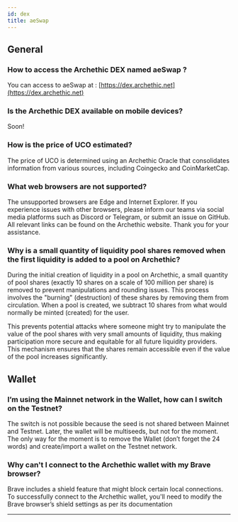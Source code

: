 ```yaml
---
id: dex
title: aeSwap
---
```


## General 

### How to access the Archethic DEX named aeSwap ?
You can access to aeSwap at : [https://dex.archethic.net](https://dex.archethic.net)

### Is the Archethic DEX available on mobile devices?
Soon!

### How is the price of UCO estimated?
The price of UCO is determined using an Archethic Oracle that consolidates information from various sources, including Coingecko and CoinMarketCap.

### What web browsers are not supported?
The unsupported browsers are Edge and Internet Explorer. 
If you experience issues with other browsers, please inform our teams via social media platforms such as Discord or Telegram, or submit an issue on GitHub. 
All relevant links can be found on the Archethic website. 
Thank you for your assistance.

### Why is a small quantity of liquidity pool shares removed when the first liquidity is added to a pool on Archethic?
During the initial creation of liquidity in a pool on Archethic, a small quantity of pool shares (exactly 10 shares on a scale of 100 million per share) is removed to prevent manipulations and rounding issues. This process involves the "burning" (destruction) of these shares by removing them from circulation. When a pool is created, we subtract 10 shares from what would normally be minted (created) for the user. 

This prevents potential attacks where someone might try to manipulate the value of the pool shares with very small amounts of liquidity, thus making participation more secure and equitable for all future liquidity providers. This mechanism ensures that the shares remain accessible even if the value of the pool increases significantly.

## Wallet

### I’m using the Mainnet network in the Wallet, how can I switch on the Testnet?
The switch is not possible because the seed is not shared between Mainnet and Testnet. Later, the wallet will be multiseeds, but not for the moment. The only way for the moment is to remove the Wallet (don’t forget the 24 words) and create/import a wallet on the Testnet network.

### Why can't I connect to the Archethic wallet with my Brave browser?
Brave includes a shield feature that might block certain local connections.
To successfully connect to the Archethic wallet, you'll need to modify the Brave browser’s shield settings as per its documentation


---

